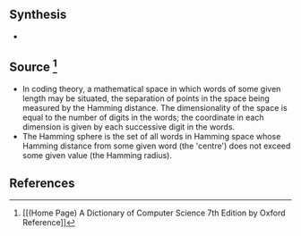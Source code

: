 ## Synthesis
- 
## Source [^1]
- In coding theory, a mathematical space in which words of some given length may be situated, the separation of points in the space being measured by the Hamming distance. The dimensionality of the space is equal to the number of digits in the words; the coordinate in each dimension is given by each successive digit in the words.
- The Hamming sphere is the set of all words in Hamming space whose Hamming distance from some given word (the 'centre') does not exceed some given value (the Hamming radius).
## References

[^1]: [[(Home Page) A Dictionary of Computer Science 7th Edition by Oxford Reference]]